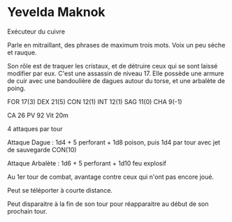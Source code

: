 Yevelda Maknok
==============

Exécuteur du cuivre

Parle en mitraillant, des phrases de maximum trois mots. Voix un peu sèche et rauque.

Son rôle est de traquer les cristaux, et de détruire ceux qui se sont laissé modifier par eux. C'est une assassin de niveau 17. Elle possède une armure de cuir avec une bandoulière de dagues autour du torse, et une arbalète de poing. 

FOR 17(3) DEX 21(5) CON 12(1) INT 12(1) SAG 11(0) CHA 9(-1) 

CA 26 PV 92 Vit 20m

4 attaques par tour

Attaque Dague : 1d4 + 5 perforant + 1d8 poison, puis 1d4 par tour avec jet de sauvegarde CON(10)

Attaque Arbalète : 1d6 + 5 perforant + 1d10 feu explosif

Au 1er tour de combat, avantage contre ceux qui n'ont pas encore joué.

Peut se téléporter à courte distance.

Peut disparaitre à la fin de son tour pour réapparaitre au début de son prochain tour.

